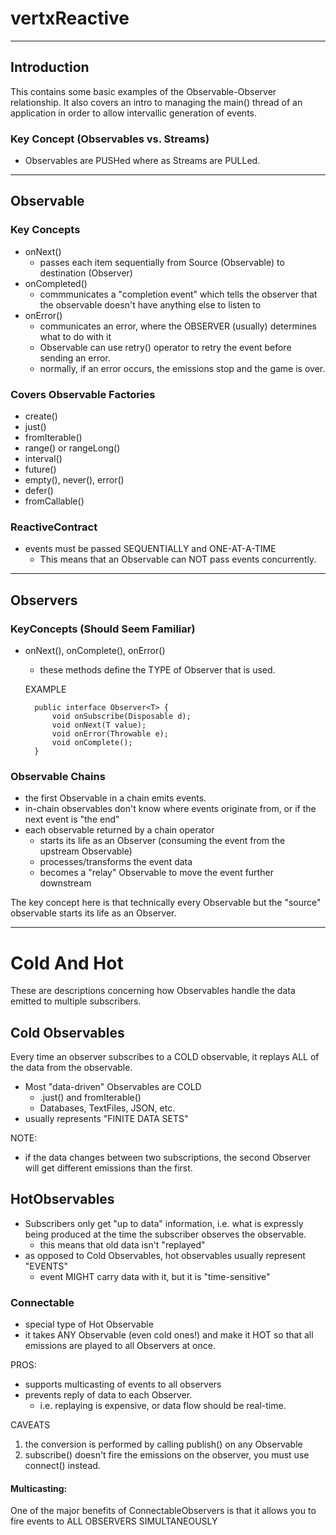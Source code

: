 # vertxReactive

---
## Introduction 
This contains some basic examples of the Observable-Observer relationship. It also
covers an intro to managing the main() thread of an application in order to allow
intervallic generation of events. 

### Key Concept (Observables vs. Streams)
- Observables are PUSHed where as Streams are PULLed. 

---
## Observable
### Key Concepts
- onNext()
    - passes each item sequentially from Source (Observable) to destination 
    (Observer)
- onCompleted()
    - commmunicates a "completion event" which tells the observer that
    the observable doesn't have anything else to listen to
- onError()
    - communicates an error, where the OBSERVER (usually) determines what to 
    do with it
    - Observable can use retry() operator to retry the event before sending
    an error. 
    - normally, if an error occurs, the emissions stop and the game is over.
    
### Covers Observable Factories
- create()
- just()
- fromIterable()
- range() or rangeLong() 
- interval()
- future()
- empty(), never(), error()
- defer()
- fromCallable()

    
### ReactiveContract
- events must be passed SEQUENTIALLY and ONE-AT-A-TIME
    - This means that an Observable can NOT pass events concurrently. 
    
---
## Observers

### KeyConcepts (Should Seem Familiar)
- onNext(), onComplete(), onError()
    - these methods define the TYPE of Observer that is used. 
    
    
    EXAMPLE
    
        public interface Observer<T> {
            void onSubscribe(Disposable d);
            void onNext(T value);
            void onError(Throwable e);
            void onComplete();
        }
        
### Observable Chains
- the first Observable in a chain emits events. 
- in-chain observables don't know where events originate from, or if
the next event is "the end"
- each observable returned by a chain operator
    - starts its life as an Observer (consuming the event from the
    upstream Observable)
    - processes/transforms the event data
    - becomes a "relay" Observable to move the event further downstream
    
The key concept here is that technically every Observable but the "source"
observable starts its life as an Observer. 

---
# Cold And Hot
These are descriptions concerning how Observables handle the data emitted to 
multiple subscribers. 

## Cold Observables
Every time an observer subscribes to a COLD observable, it replays 
ALL of the data from the observable. 
- Most "data-driven" Observables are COLD
    - .just() and fromIterable()
    - Databases, TextFiles, JSON, etc. 
- usually represents "FINITE DATA SETS"
    
NOTE: 
- if the data changes between two subscriptions, the second Observer will get
different emissions than the first. 

## HotObservables
- Subscribers only get "up to data" information, i.e. what is expressly
being produced at the time the subscriber observes the observable. 
    - this means that old data isn't "replayed"
- as opposed to Cold Observables, hot observables usually represent "EVENTS"
    - event MIGHT carry data with it, but it is "time-sensitive"
    
### Connectable
- special type of Hot Observable
- it takes ANY Observable (even cold ones!) and make it HOT so that all
emissions are played to all Observers at once. 

PROS:
- supports multicasting of events to all observers
- prevents reply of data to each Observer. 
    - i.e. replaying is expensive, or data flow should be real-time.

CAVEATS
1. the conversion is performed by calling publish() on any Observable
2. subscribe() doesn't fire the emissions on the observer, you must use
connect() instead.

#### Multicasting:
One of the major benefits of ConnectableObservers is that it allows you to 
fire events to ALL OBSERVERS SIMULTANEOUSLY
    